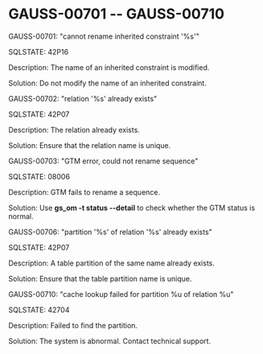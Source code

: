 # GAUSS-00701 -- GAUSS-00710<a name="EN-US_TOPIC_0302073133"></a>

GAUSS-00701: "cannot rename inherited constraint '%s'"

SQLSTATE: 42P16

Description: The name of an inherited constraint is modified.

Solution: Do not modify the name of an inherited constraint.

GAUSS-00702: "relation '%s' already exists"

SQLSTATE: 42P07

Description: The relation already exists.

Solution: Ensure that the relation name is unique.

GAUSS-00703: "GTM error, could not rename sequence"

SQLSTATE: 08006

Description: GTM fails to rename a sequence.

Solution: Use  **gs\_om -t status --detail**  to check whether the GTM status is normal.

GAUSS-00706: "partition '%s' of relation '%s' already exists"

SQLSTATE: 42P07

Description: A table partition of the same name already exists.

Solution: Ensure that the table partition name is unique.

GAUSS-00710: "cache lookup failed for partition %u of relation %u"

SQLSTATE: 42704

Description: Failed to find the partition.

Solution: The system is abnormal. Contact technical support.

